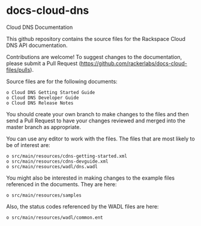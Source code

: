docs-cloud-dns
================
Cloud DNS Documentation

This github repository contains the source files for the Rackspace Cloud DNS API documentation. 

Contributions are welcome! To suggest changes to the documentation, please submit a Pull Request (https://github.com/rackerlabs/docs-cloud-files/pulls).

Source files are for the following documents:

    o Cloud DNS Getting Started Guide
    o Cloud DNS Developer Guide
    o Cloud DNS Release Notes
    
You should create your own branch to make changes to the files and then send a Pull Request to have your changes
reviewed and merged into the master branch as appropriate.

You can use any editor to work with the files. The files that are most likely to be of interest are:

    o src/main/resources/cdns-getting-started.xml 
    o src/main/resources/cdns-devguide.xml
    o src/main/resources/wadl/dns.wadl
    
You might also be interested in making changes to the example files referenced in the documents. They are here:

    o src/main/resources/samples
    
Also, the status codes referenced by the WADL files are here:

    o src/main/resources/wadl/common.ent
